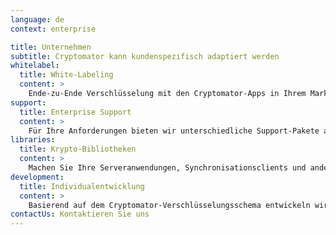 ```yaml
---
language: de
context: enterprise

title: Unternehmen
subtitle: Cryptomator kann kundenspezifisch adaptiert werden
whitelabel:
  title: White-Labeling
  content: >
    Ende-zu-Ende Verschlüsselung mit den Cryptomator-Apps in Ihrem Markendesign: Wir entwickeln für Sie individuelle Versionen der Apps.
support:
  title: Enterprise Support
  content: >
    Für Ihre Anforderungen bieten wir unterschiedliche Support-Pakete an. Schreiben Sie uns, gerne erstellen wir Ihnen ein Angebot.
libraries:
  title: Krypto-Bibliotheken
  content: >
    Machen Sie Ihre Serveranwendungen, Synchronisationsclients und andere Systeme sicherer mit der Cryptomator-Technologie: Unsere Bibliotheken lassen sich in viele Anwendungen integrieren.
development:
  title: Individualentwicklung
  content: >
    Basierend auf dem Cryptomator-Verschlüsselungsschema entwickeln wir für Sie individuelle Anwendungen und Systeme. Wir beraten Sie gerne.
contactUs: Kontaktieren Sie uns
---
```

